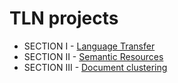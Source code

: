 # TLN projects

 - SECTION I - [Language Transfer](/LanguageTransfer)
 - SECTION II - [Semantic Resources](/SemanticResources)
 - SECTION III - [Document clustering](https://drive.google.com/open?id=1I-VFVcpOMebVGQ0c5FC2mYaoGEOu5XuR)
